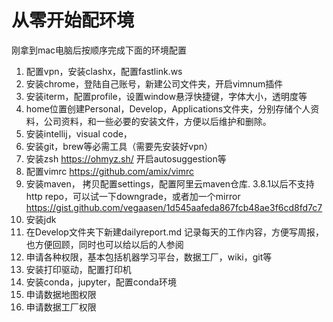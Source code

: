 # 从零开始配环境

刚拿到mac电脑后按顺序完成下面的环境配置

1. 配置vpn，安装clashx，配置fastlink.ws
2. 安装chrome，登陆自己账号，新建公司文件夹，开启vimnum插件
3. 安装iterm，配置profile，设置window悬浮快捷键，字体大小，透明度等
4. home位置创建Personal，Develop，Applications文件夹，分别存储个人资料，公司资料，和一些必要的安装文件，方便以后维护和删除。
5. 安装intellij，visual code，
6. 安装git，brew等必需工具（需要先安装好vpn）
7. 安装zsh https://ohmyz.sh/  开启autosuggestion等
8. 配置vimrc https://github.com/amix/vimrc
9. 安装maven， 拷贝配置settings，配置阿里云maven仓库. 3.8.1以后不支持http repo，可以试一下downgrade，或者加一个mirror 
https://gist.github.com/vegaasen/1d545aafeda867fcb48ae3f6cd8fd7c7
10. 安装jdk
11. 在Develop文件夹下新建dailyreport.md 记录每天的工作内容，方便写周报，也方便回顾，同时也可以给以后的人参阅
12. 申请各种权限，基本包括机器学习平台，数据工厂，wiki，git等
13. 安装打印驱动，配置打印机
14. 安装conda，jupyter，配置conda环境
15. 申请数据地图权限
16. 申请数据工厂权限
